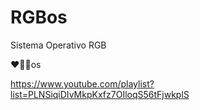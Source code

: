 # RGBos
Sistema Operativo RGB

❤️💚💙os


https://www.youtube.com/playlist?list=PLNSiqiDIvMkpKxfz7OIloqS56tFjwkplS
 
